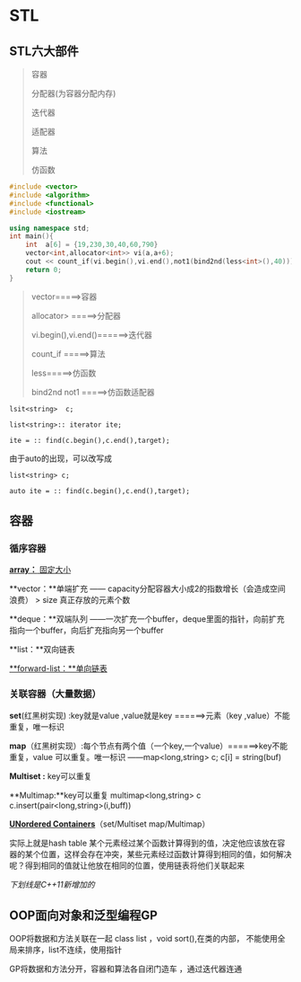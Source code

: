 # STL

## STL六大部件

> 容器
>
> 分配器(为容器分配内存)
>
> 迭代器
>
> 适配器
>
> 算法
>
> 仿函数

```c++
#include <vector>
#include <algorithm>
#include <functional>
#include <iostream>

using namespace std;
int main(){
	int  a[6] = {19,230,30,40,60,790}
    vector<int,allocator<int>> vi(a,a+6);
    cout << count_if(vi.begin(),vi.end(),not1(bind2nd(less<int>(),40))); //输出大于等于40
    return 0;
}
```

> vector=====>容器
>
> allocator<int>>  =====>分配器
>
> vi.begin(),vi.end()======>迭代器
>
> count_if =====>算法
>
> less=====>仿函数
>
> bind2nd   not1   =====>仿函数适配器



```
lsit<string>  c;

list<string>:: iterator ite;

ite = :: find(c.begin(),c.end(),target);
```



由于auto的出现，可以改写成

```
list<string> c;

auto ite = :: find(c.begin(),c.end(),target);
```

## 容器

### **循序容器**

<u>**array：**  固定大小</u>

**vector：**单端扩充 ——  capacity分配容器大小成2的指数增长（会造成空间浪费）   >  size 真正存放的元素个数

**deque：**双端队列 ——一次扩充一个buffer，deque里面的指针，向前扩充指向一个buffer，向后扩充指向另一个buffer

**list：**双向链表

<u>**forward-list：**单向链表</u>

### 关联容器（大量数据）

**set**(红黑树实现)  :key就是value ,value就是key    ======>元素（key ,value）不能重复，唯一标识                                   

**map**（红黑树实现）:每个节点有两个值（一个key,一个value）======>key不能重复，value 可以重复。唯一标识 ——map<long,string>  c; c[i] = string(buf)                  



**Multiset :** key可以重复

**Multimap:**key可以重复     multimap<long,string> c     c.insert(pair<long,string>(i,buff))



**<u>UNordered Containers</u>**（set/Multiset     map/Multimap）

实际上就是hash table  某个元素经过某个函数计算得到的值，决定他应该放在容器的某个位置，这样会存在冲突，某些元素经过函数计算得到相同的值，如何解决呢？得到相同的值就让他放在相同的位置，使用链表将他们关联起来 



*下划线是C++11新增加的*



## OOP面向对象和泛型编程GP

OOP将数据和方法关联在一起 class   list  ，void   sort(),在类的内部，  不能使用全局来排序，list不连续，使用指针

GP将数据和方法分开，容器和算法各自闭门造车 ，通过迭代器连通

